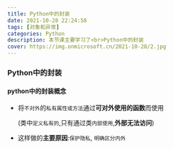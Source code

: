 ```yaml
---
title: Python中的封装
date: 2021-10-28 22:24:58
tags: [对象和异常]
categories: Python
description: 本节课主要学习了<br>Python中的封装
cover: https://img.onmicrosoft.cn/2021-10-28/2.jpg
---
```


### Python中的封装

#### python中的封装概念

- 将`不对外`的`私有属性或方法`通过**可对外使用的函数**而使用

  ​		(类中`定义私有的`,只有通过类`内部使用`,**外部无法访问**)

- 这样做的**主要原因**:`保护隐私`, `明确区分内外`

